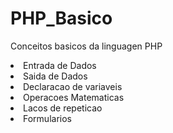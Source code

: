 # PHP_Basico
Conceitos basicos da linguagen PHP
<li>Entrada de Dados</li>
<li>Saida de Dados</li>
<li>Declaracao de variaveis</li>
<li>Operacoes Matematicas</li>
<Li>Lacos de repeticao</li>
<Li>Formularios</li>
